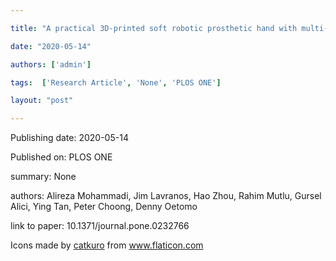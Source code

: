 ---
title: "A practical 3D-printed soft robotic prosthetic hand with multi-articulating capabilities"
date: "2020-05-14"
authors: ['admin']
tags:  ['Research Article', 'None', 'PLOS ONE']
layout: "post"
---
Publishing date: 2020-05-14

Published on: PLOS ONE

summary: None

authors: Alireza Mohammadi, Jim Lavranos, Hao Zhou, Rahim Mutlu, Gursel Alici, Ying Tan, Peter Choong, Denny Oetomo

link to paper: 10.1371/journal.pone.0232766

Icons made by <a href="https://www.flaticon.com/free-icon/bookshelves_3576884" title="catkuro">catkuro</a> from <a href="https://www.flaticon.com/" title="Flaticon"> www.flaticon.com</a>